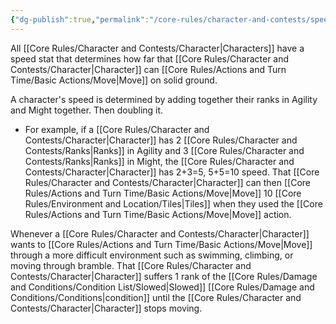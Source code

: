 ```yaml
---
{"dg-publish":true,"permalink":"/core-rules/character-and-contests/speed/"}
---
```


All [[Core Rules/Character and Contests/Character\|Characters]] have a speed stat that determines how far that [[Core Rules/Character and Contests/Character\|Character]] can [[Core Rules/Actions and Turn Time/Basic Actions/Move\|Move]] on solid ground.

A character's speed is determined by adding together their ranks in Agility and Might together. Then doubling it.
- For example, if a [[Core Rules/Character and Contests/Character\|Character]] has 2 [[Core Rules/Character and Contests/Ranks\|Ranks]] in Agility and 3 [[Core Rules/Character and Contests/Ranks\|Ranks]] in Might, the [[Core Rules/Character and Contests/Character\|Character]] has 2+3=5, 5+5=10 speed. That [[Core Rules/Character and Contests/Character\|Character]] can then [[Core Rules/Actions and Turn Time/Basic Actions/Move\|Move]] 10 [[Core Rules/Environment and Location/Tiles\|Tiles]] when they used the [[Core Rules/Actions and Turn Time/Basic Actions/Move\|Move]] action.

Whenever a [[Core Rules/Character and Contests/Character\|Character]] wants to [[Core Rules/Actions and Turn Time/Basic Actions/Move\|Move]] through a more difficult environment such as swimming, climbing, or moving through bramble. That [[Core Rules/Character and Contests/Character\|Character]] suffers 1 rank of the [[Core Rules/Damage and Conditions/Condition List/Slowed\|Slowed]] [[Core Rules/Damage and Conditions/Conditions\|condition]] until the [[Core Rules/Character and Contests/Character\|Character]] stops moving.